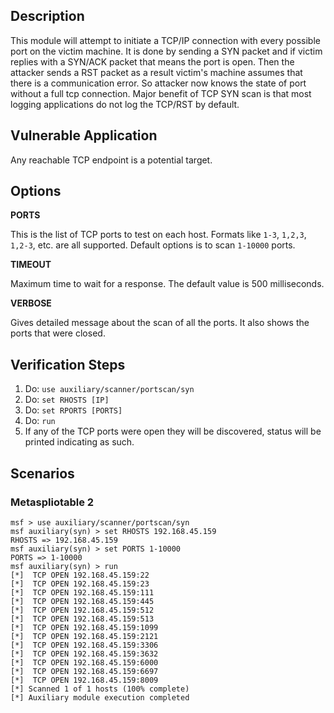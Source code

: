 ## Description
  
This module will attempt to initiate a TCP/IP connection with every possible port on the victim machine. It is done by sending a SYN packet and if victim replies with a SYN/ACK packet that means the port is open. Then the attacker sends a RST packet as a result victim's machine assumes that there is a communication error. So attacker now knows the state of port without a full tcp connection. Major benefit of TCP SYN scan is that most logging applications do not log the TCP/RST by default.

## Vulnerable Application

  Any reachable TCP endpoint is a potential target.

## Options

  **PORTS**
  
  This is the list of TCP ports to test on each host.
  Formats like  `1-3`, `1,2,3`, `1,2-3`, etc. are all supported. Default
  options is to scan `1-10000` ports.

  **TIMEOUT**
  
   Maximum time to wait for a response. The default value is 500 milliseconds.
  
  **VERBOSE**
  
  Gives detailed message about the scan of all the ports. It also shows the
  ports that were closed.

## Verification Steps

  1. Do: `use auxiliary/scanner/portscan/syn`
  2. Do: `set RHOSTS [IP]`
  3. Do: `set RPORTS [PORTS]`
  4. Do: `run`
  5. If any of the TCP ports were open they will be discovered, status will be printed indicating as such.

## Scenarios
  
### Metaspliotable 2

```
msf > use auxiliary/scanner/portscan/syn
msf auxiliary(syn) > set RHOSTS 192.168.45.159
RHOSTS => 192.168.45.159
msf auxiliary(syn) > set PORTS 1-10000
PORTS => 1-10000
msf auxiliary(syn) > run
[*]  TCP OPEN 192.168.45.159:22
[*]  TCP OPEN 192.168.45.159:23
[*]  TCP OPEN 192.168.45.159:111
[*]  TCP OPEN 192.168.45.159:445
[*]  TCP OPEN 192.168.45.159:512
[*]  TCP OPEN 192.168.45.159:513
[*]  TCP OPEN 192.168.45.159:1099
[*]  TCP OPEN 192.168.45.159:2121
[*]  TCP OPEN 192.168.45.159:3306
[*]  TCP OPEN 192.168.45.159:3632
[*]  TCP OPEN 192.168.45.159:6000
[*]  TCP OPEN 192.168.45.159:6697
[*]  TCP OPEN 192.168.45.159:8009
[*] Scanned 1 of 1 hosts (100% complete)
[*] Auxiliary module execution completed

```
